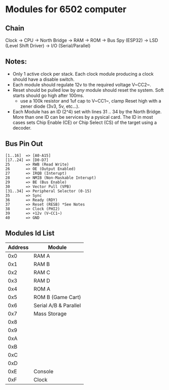# Modules for 6502 computer #

## Chain ##

Clock -> CPU -> North Bridge -> RAM -> ROM -> Bus Spy (ESP32) -> LSD (Level Shift Driver) -> I/O (Serial/Parallel)

## Notes: ##

  - Only 1 active clock per stack. Each clock module producing a clock should have a disable switch.
  - Each module should regulate 12v to the required voltage V~CC2~.
  - Reset should be pulled low by _any_ module should reset the system. Soft starts should go high after 100ms.
    - use a 100k resistor and 1uf cap to V~CC1~, clamp Reset high with a zener diode (3v3, 5v, etc...).
  - Each Module has an ID (2^4) set with lines 31 .. 34 by the North Bridge. More than one ID can be services by a
    pysical card. The ID in most cases sets Chip Enable (CE) or Chip Select (CS) of the target using a decoder.


## Bus Pin Out ##

```
[1..16]  => [A0-A15]
[17..24] => [D0-D7]
25       => RWB (Read Write)
26       => OE (Output Enabled)
27       => IRQB (Interupt)
28       => NMIB (Non-Maskable Interupt)
29       => BE (Bus Enable)
30       => Vector Pull (VPB)
[31..34] => Peripheral Selector (0-15)
35       => Sync
36       => Ready (RDY)
37       => Reset (RESB) *See Notes
38       => Clock (PHI2)
39       => +12v (V~CC1~)
40       => GND
```

## Modules Id List ##

| Address | Module                     |
| ------- | -------------------------- |
| 0x0     | RAM A                      |
| 0x1     | RAM B                      |
| 0x2     | RAM C                      |
| 0x3     | RAM D                      |
| 0x4     | ROM A                      |
| 0x5     | ROM B (Game Cart)          |
| 0x6     | Serial A/B & Parallel      |
| 0x7     | Mass Storage               |
| 0x8     |                            |
| 0x9     |                            |
| 0xA     |                            |
| 0xB     |                            |
| 0xC     |                            |
| 0xD     |                            |
| 0xE     | Console                    |
| 0xF     | Clock                      |



